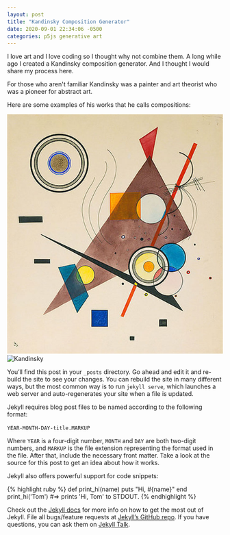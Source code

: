 ```yaml
---
layout: post
title: "Kandinsky Composition Generator"
date: 2020-09-01 22:34:06 -0500
categories: p5js generative art
---
```


I love art and I love coding so I thought why not combine them. A long while ago I created a Kandinsky composition generator. And I thought I would share my process here.

For those who aren't familiar Kandinsky was a painter and art theorist who was a pioneer for abstract art.

Here are some examples of his works that he calls compositions:

![Kandinsky](./assets/kandinsky-composition-1.jpg)
![Kandinsky](./assets/kandinsky-composition-2.jpg)

You’ll find this post in your `_posts` directory. Go ahead and edit it and re-build the site to see your changes. You can rebuild the site in many different ways, but the most common way is to run `jekyll serve`, which launches a web server and auto-regenerates your site when a file is updated.

Jekyll requires blog post files to be named according to the following format:

`YEAR-MONTH-DAY-title.MARKUP`

Where `YEAR` is a four-digit number, `MONTH` and `DAY` are both two-digit numbers, and `MARKUP` is the file extension representing the format used in the file. After that, include the necessary front matter. Take a look at the source for this post to get an idea about how it works.

Jekyll also offers powerful support for code snippets:

{% highlight ruby %}
def print_hi(name)
puts "Hi, #{name}"
end
print_hi('Tom')
#=> prints 'Hi, Tom' to STDOUT.
{% endhighlight %}

Check out the [Jekyll docs][jekyll-docs] for more info on how to get the most out of Jekyll. File all bugs/feature requests at [Jekyll’s GitHub repo][jekyll-gh]. If you have questions, you can ask them on [Jekyll Talk][jekyll-talk].

[jekyll-docs]: https://jekyllrb.com/docs/home
[jekyll-gh]: https://github.com/jekyll/jekyll
[jekyll-talk]: https://talk.jekyllrb.com/
